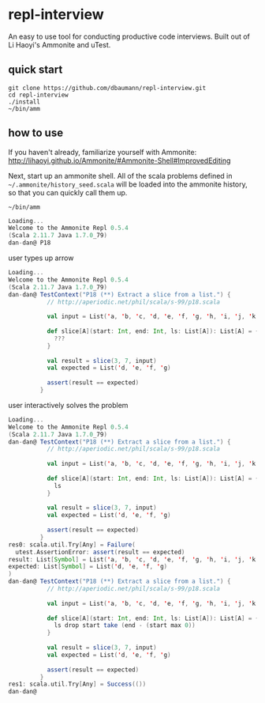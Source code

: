 # repl-interview

An easy to use tool for conducting productive code interviews. Built out of Li Haoyi's Ammonite and uTest.

## quick start
```
git clone https://github.com/dbaumann/repl-interview.git
cd repl-interview
./install
~/bin/amm
```

## how to use

If you haven't already, familiarize yourself with Ammonite:
http://lihaoyi.github.io/Ammonite/#Ammonite-Shell#ImprovedEditing

Next, start up an ammonite shell. All of the scala problems defined in `~/.ammonite/history_seed.scala` will be loaded into the ammonite history, so that you can quickly call them up.

`~/bin/amm`

```scala
Loading...
Welcome to the Ammonite Repl 0.5.4
(Scala 2.11.7 Java 1.7.0_79)
dan-dan@ P18
```
user types up arrow
```scala
Loading...
Welcome to the Ammonite Repl 0.5.4
(Scala 2.11.7 Java 1.7.0_79)
dan-dan@ TestContext("P18 (**) Extract a slice from a list.") {
           // http://aperiodic.net/phil/scala/s-99/p18.scala
         
           val input = List('a, 'b, 'c, 'd, 'e, 'f, 'g, 'h, 'i, 'j, 'k)
           
           def slice[A](start: Int, end: Int, ls: List[A]): List[A] = {
             ???
           }
         
           val result = slice(3, 7, input)
           val expected = List('d, 'e, 'f, 'g)
         
           assert(result == expected)
         }
```
user interactively solves the problem
```scala
Loading...
Welcome to the Ammonite Repl 0.5.4
(Scala 2.11.7 Java 1.7.0_79)
dan-dan@ TestContext("P18 (**) Extract a slice from a list.") {
           // http://aperiodic.net/phil/scala/s-99/p18.scala
         
           val input = List('a, 'b, 'c, 'd, 'e, 'f, 'g, 'h, 'i, 'j, 'k)
           
           def slice[A](start: Int, end: Int, ls: List[A]): List[A] = {
             ls
           }
         
           val result = slice(3, 7, input)
           val expected = List('d, 'e, 'f, 'g)
         
           assert(result == expected)
         }
res0: scala.util.Try[Any] = Failure(
  utest.AssertionError: assert(result == expected)
result: List[Symbol] = List('a, 'b, 'c, 'd, 'e, 'f, 'g, 'h, 'i, 'j, 'k)
expected: List[Symbol] = List('d, 'e, 'f, 'g)
)
dan-dan@ TestContext("P18 (**) Extract a slice from a list.") {
           // http://aperiodic.net/phil/scala/s-99/p18.scala
         
           val input = List('a, 'b, 'c, 'd, 'e, 'f, 'g, 'h, 'i, 'j, 'k)
           
           def slice[A](start: Int, end: Int, ls: List[A]): List[A] = {
             ls drop start take (end - (start max 0))
           }
         
           val result = slice(3, 7, input)
           val expected = List('d, 'e, 'f, 'g)
         
           assert(result == expected)
         }
res1: scala.util.Try[Any] = Success(())
dan-dan@ 
```
